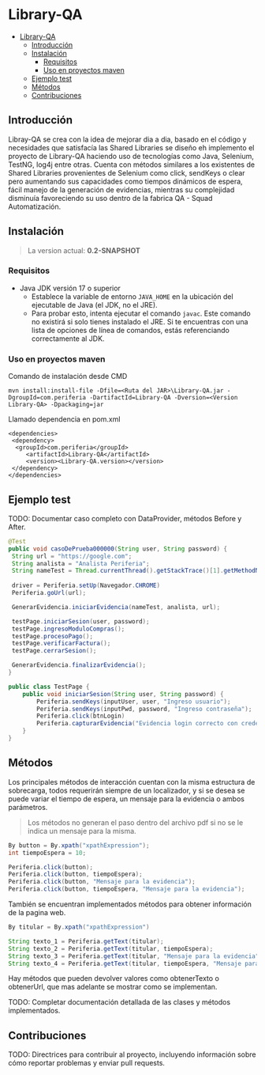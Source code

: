 # Library-QA

- [Library-QA](#library-qa)
	- [Introducción](#introducción)
	- [Instalación](#instalación)
		- [Requisitos](#requisitos)
		- [Uso en proyectos maven](#uso-en-proyectos-maven)
	- [Ejemplo test](#ejemplo-test)
	- [Métodos](#métodos)
	- [Contribuciones](#contribuciones)

## Introducción

Libray-QA se crea con la idea de mejorar dia a dia, basado en el código y necesidades que satisfacía las Shared Libraries se diseño eh implemento el proyecto de Library-QA haciendo uso de tecnologías como Java, Selenium, TestNG, log4j entre otras. Cuenta con métodos similares a los existentes de Shared Libraries provenientes de Selenium como click, sendKeys o clear pero aumentando sus capacidades como tiempos dinámicos de espera, fácil manejo de la generación de evidencias, mientras su complejidad disminuía favoreciendo su uso dentro de la fabrica QA - Squad Automatización.

## Instalación

> La version actual: **0.2-SNAPSHOT**

### Requisitos

- Java JDK versión 17 o superior
  - Establece la variable de entorno `JAVA_HOME` en la ubicación del ejecutable de Java (el JDK, no el JRE).
  - Para probar esto, intenta ejecutar el comando ```javac```. Este comando no existirá si solo tienes instalado el JRE. Si te encuentras con una lista de opciones de línea de comandos, estás referenciando correctamente al JDK.

### Uso en proyectos maven

Comando de instalación desde CMD

``` CMD
mvn install:install-file -Dfile=<Ruta del JAR>\Library-QA.jar -DgroupId=com.periferia -DartifactId=Library-QA -Dversion=<Version Library-QA> -Dpackaging=jar
```

Llamado dependencia en pom.xml

``` Maven
<dependencies>
 <dependency>
  <groupId>com.periferia</groupId>
     <artifactId>Library-QA</artifactId>
     <version><Library-QA.version></version>
 </dependency>
</dependencies>
```

## Ejemplo test

TODO: Documentar caso completo con DataProvider, métodos Before y After.

``` JAVA
@Test
public void casoDePrueba000000(String user, String password) {
 String url = "https://google.com";
 String analista = "Analista Periferia";
 String nameTest = Thread.currentThread().getStackTrace()[1].getMethodName();
 
 driver = Periferia.setUp(Navegador.CHROME)
 Periferia.goUrl(url);

 GenerarEvidencia.iniciarEvidencia(nameTest, analista, url);

 testPage.iniciarSesion(user, password);
 testPage.ingresoModuloCompras();
 testPage.procesoPago();
 testPage.verificarFactura();
 testPage.cerrarSesion();

 GenerarEvidencia.finalizarEvidencia();
}
```

```JAVA
public class TestPage {
	public void iniciarSesion(String user, String password) {
		Periferia.sendKeys(inputUser, user, "Ingreso usuario");
		Periferia.sendKeys(inputPwd, password, "Ingreso contraseña");
		Periferia.click(btnLogin)
		Periferia.capturarEvidencia("Evidencia login correcto con credenciales, usuario: " + user" y contraseña: " + password)
	}
}
```

## Métodos

Los principales métodos de interacción cuentan con la misma estructura de sobrecarga, todos requerirán siempre de un localizador, y si se desea se puede variar el tiempo de espera, un mensaje para la evidencia o ambos parámetros.

> Los métodos no generan el paso dentro del archivo pdf si no se le indica un mensaje para la misma.

``` JAVA
By button = By.xpath("xpathExpression");
int tiempoEspera = 10;

Periferia.click(button);
Periferia.click(button, tiempoEspera);
Periferia.click(button, "Mensaje para la evidencia");
Periferia.click(button, tiempoEspera, "Mensaje para la evidencia");
```

También se encuentran implementados métodos para obtener información de la pagina web.

```JAVA
By titular = By.xpath("xpathExpression")

String texto_1 = Periferia.getText(titular);
String texto_2 = Periferia.getText(titular, tiempoEspera);
String texto_3 = Periferia.getText(titular, "Mensaje para la evidencia");
String texto_4 = Periferia.getText(titular, tiempoEspera, "Mensaje para la evidencia");
```

Hay métodos que pueden devolver valores como obtenerTexto o obtenerUrl, que mas adelante se mostrar como se implementan.

TODO: Completar documentación detallada de las clases y métodos implementados.

## Contribuciones

TODO: Directrices para contribuir al proyecto, incluyendo información sobre cómo reportar problemas y enviar pull requests.
